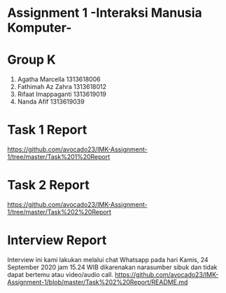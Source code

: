 # Assignment 1 -Interaksi Manusia Komputer-
# Group K
1. Agatha Marcella    1313618006
2. Fathimah Az Zahra  1313618012
3. Rifaat Imappaganti 1313619019
4. Nanda Afif         1313619039
# Task 1 Report
https://github.com/avocado23/IMK-Assignment-1/tree/master/Task%201%20Report
# Task 2 Report
https://github.com/avocado23/IMK-Assignment-1/tree/master/Task%202%20Report
# Interview Report
Interview ini kami lakukan melalui chat Whatsapp pada hari Kamis, 24 September 2020 jam 15.24 WIB dikarenakan narasumber sibuk dan tidak dapat bertemu atau video/audio call.
https://github.com/avocado23/IMK-Assignment-1/blob/master/Task%202%20Report/README.md
